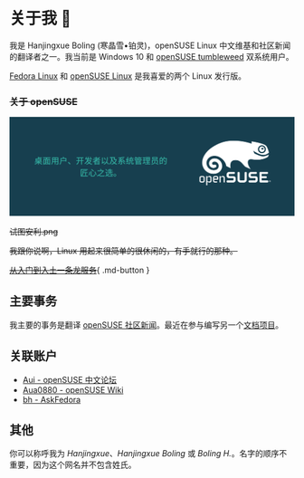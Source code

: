 # 关于我 👋

我是 Hanjingxue Boling (寒晶雪•铂灵)，openSUSE Linux 中文维基和社区新闻的翻译者之一。我当前是 Windows 10 和 [openSUSE tumbleweed](https://www.opensuse.org/#Tumbleweed) 双系统用户。

[Fedora Linux](https://getfedora.org/) 和 [openSUSE Linux](https://www.opensuse.org/) 是我喜爱的两个 Linux 发行版。

### ~~关于 openSUSE~~

![tw](./images/Banner-makers-choice-Small-zh.png)

~~试图安利.png~~

~~我跟你说啊，Linux 用起来很简单的很休闲的，有手就行的那种。~~

[~~从入门到入土一条龙服务~~](https://zh.opensuse.org/Template:Newbie_navbar){ .md-button }

## 主要事务

我主要的事务是翻译 [openSUSE 社区新闻](https://suse.org.cn/)。最近在参与编写另一个[文档项目](https://github.com/linuxhitchhiker/THGLG)。

## 关联账户

- [Aui - openSUSE 中文论坛](https://forum.suse.org.cn/u/aui/summary)
- [Aua0880 - openSUSE Wiki](https://zh.opensuse.org/User:Aua0880)
- [bh - AskFedora](https://ask.fedoraproject.org/u/bh)

## 其他

你可以称呼我为 *Hanjingxue*、*Hanjingxue Boling* 或 *Boling H.*。名字的顺序不重要，因为这个网名并不包含姓氏。